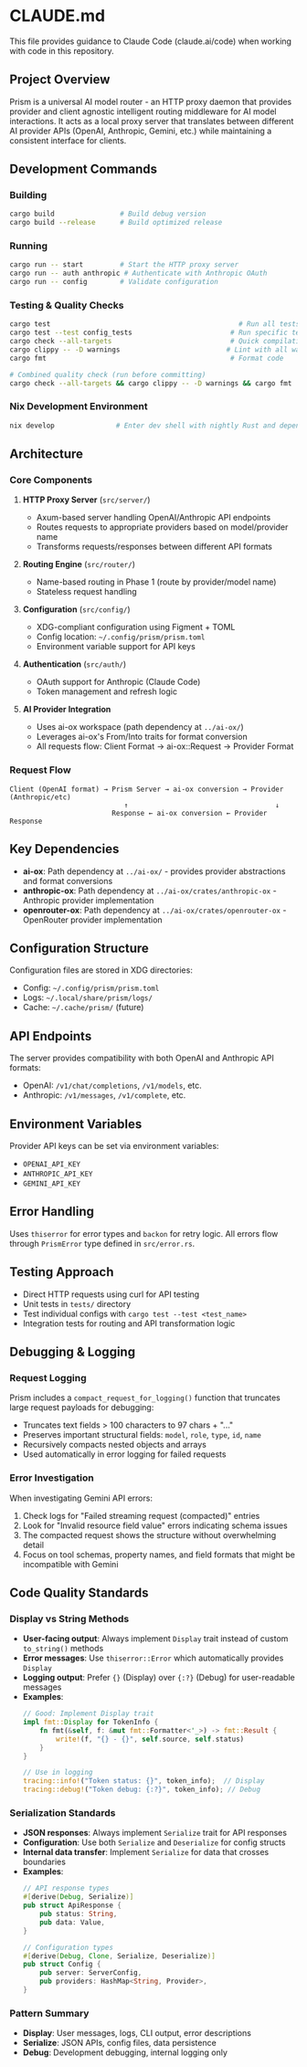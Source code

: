 # CLAUDE.md

This file provides guidance to Claude Code (claude.ai/code) when working with code in this repository.

## Project Overview

Prism is a universal AI model router - an HTTP proxy daemon that provides provider and client agnostic intelligent routing middleware for AI model interactions. It acts as a local proxy server that translates between different AI provider APIs (OpenAI, Anthropic, Gemini, etc.) while maintaining a consistent interface for clients.

## Development Commands

### Building
```bash
cargo build                # Build debug version
cargo build --release      # Build optimized release
```

### Running
```bash
cargo run -- start         # Start the HTTP proxy server
cargo run -- auth anthropic # Authenticate with Anthropic OAuth
cargo run -- config        # Validate configuration
```

### Testing & Quality Checks
```bash
cargo test                                              # Run all tests
cargo test --test config_tests                        # Run specific test file
cargo check --all-targets                             # Quick compilation check
cargo clippy -- -D warnings                          # Lint with all warnings as errors
cargo fmt                                             # Format code

# Combined quality check (run before committing)
cargo check --all-targets && cargo clippy -- -D warnings && cargo fmt
```

### Nix Development Environment
```bash
nix develop               # Enter dev shell with nightly Rust and dependencies
```

## Architecture

### Core Components

1. **HTTP Proxy Server** (`src/server/`)
   - Axum-based server handling OpenAI/Anthropic API endpoints
   - Routes requests to appropriate providers based on model/provider name
   - Transforms requests/responses between different API formats

2. **Routing Engine** (`src/router/`)
   - Name-based routing in Phase 1 (route by provider/model name)
   - Stateless request handling

3. **Configuration** (`src/config/`)
   - XDG-compliant configuration using Figment + TOML
   - Config location: `~/.config/prism/prism.toml`
   - Environment variable support for API keys

4. **Authentication** (`src/auth/`)
   - OAuth support for Anthropic (Claude Code)
   - Token management and refresh logic

5. **AI Provider Integration**
   - Uses ai-ox workspace (path dependency at `../ai-ox/`)
   - Leverages ai-ox's From/Into traits for format conversion
   - All requests flow: Client Format → ai-ox::Request → Provider Format

### Request Flow

```
Client (OpenAI format) → Prism Server → ai-ox conversion → Provider (Anthropic/etc)
                            ↑                                    ↓
                         Response ← ai-ox conversion ← Provider Response
```

## Key Dependencies

- **ai-ox**: Path dependency at `../ai-ox/` - provides provider abstractions and format conversions
- **anthropic-ox**: Path dependency at `../ai-ox/crates/anthropic-ox` - Anthropic provider implementation
- **openrouter-ox**: Path dependency at `../ai-ox/crates/openrouter-ox` - OpenRouter provider implementation

## Configuration Structure

Configuration files are stored in XDG directories:
- Config: `~/.config/prism/prism.toml`
- Logs: `~/.local/share/prism/logs/`
- Cache: `~/.cache/prism/` (future)

## API Endpoints

The server provides compatibility with both OpenAI and Anthropic API formats:
- OpenAI: `/v1/chat/completions`, `/v1/models`, etc.
- Anthropic: `/v1/messages`, `/v1/complete`, etc.

## Environment Variables

Provider API keys can be set via environment variables:
- `OPENAI_API_KEY`
- `ANTHROPIC_API_KEY`
- `GEMINI_API_KEY`

## Error Handling

Uses `thiserror` for error types and `backon` for retry logic. All errors flow through `PrismError` type defined in `src/error.rs`.

## Testing Approach

- Direct HTTP requests using curl for API testing
- Unit tests in `tests/` directory
- Test individual configs with `cargo test --test <test_name>`
- Integration tests for routing and API transformation logic

## Debugging & Logging

### Request Logging
Prism includes a `compact_request_for_logging()` function that truncates large request payloads for debugging:
- Truncates text fields > 100 characters to 97 chars + "..."
- Preserves important structural fields: `model`, `role`, `type`, `id`, `name`
- Recursively compacts nested objects and arrays
- Used automatically in error logging for failed requests

### Error Investigation
When investigating Gemini API errors:
1. Check logs for "Failed streaming request (compacted)" entries
2. Look for "Invalid resource field value" errors indicating schema issues
3. The compacted request shows the structure without overwhelming detail
4. Focus on tool schemas, property names, and field formats that might be incompatible with Gemini

## Code Quality Standards

### Display vs String Methods
- **User-facing output**: Always implement `Display` trait instead of custom `to_string()` methods
- **Error messages**: Use `thiserror::Error` which automatically provides `Display`
- **Logging output**: Prefer `{}` (Display) over `{:?}` (Debug) for user-readable messages
- **Examples**:
  ```rust
  // Good: Implement Display trait
  impl fmt::Display for TokenInfo {
      fn fmt(&self, f: &mut fmt::Formatter<'_>) -> fmt::Result {
          write!(f, "{} - {}", self.source, self.status)
      }
  }
  
  // Use in logging
  tracing::info!("Token status: {}", token_info);  // Display
  tracing::debug!("Token debug: {:?}", token_info); // Debug
  ```

### Serialization Standards
- **JSON responses**: Always implement `Serialize` trait for API responses
- **Configuration**: Use both `Serialize` and `Deserialize` for config structs
- **Internal data transfer**: Implement `Serialize` for data that crosses boundaries
- **Examples**:
  ```rust
  // API response types
  #[derive(Debug, Serialize)]
  pub struct ApiResponse {
      pub status: String,
      pub data: Value,
  }
  
  // Configuration types
  #[derive(Debug, Clone, Serialize, Deserialize)]
  pub struct Config {
      pub server: ServerConfig,
      pub providers: HashMap<String, Provider>,
  }
  ```

### Pattern Summary
- **Display**: User messages, logs, CLI output, error descriptions
- **Serialize**: JSON APIs, config files, data persistence
- **Debug**: Development debugging, internal logging only